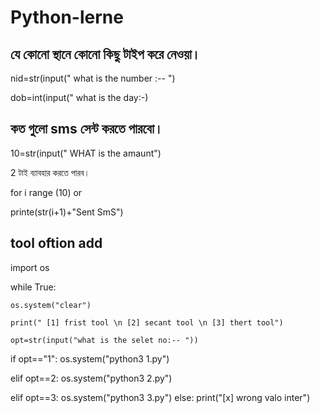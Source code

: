# Python-lerne


##  যে কোনো স্থানে কোনো কিছু টাইপ করে নেওয়া।

nid=str(input(" what is the number :-- ")

dob=int(input(" what is the day:-) 







## কত গুলো sms সেন্ট করতে পারবো।


10=str(input(" WHAT is the amaunt")

2 টাই ব্যাবহার করতে পারব।

for i range (10) or

printe(str(i+1)+"Sent SmS")

## tool oftion add

import os

while True:

	os.system("clear") 
 
	print(" [1] frist tool \n [2] secant tool \n [3] thert tool")
 
	opt=str(input("what is the selet no:-- "))
	
if opt=="1":
	os.system("python3 1.py")
	
elif opt==2:
	os.system("python3 2.py")
	
elif opt==3:
	os.system("python3 3.py")
else:
		print("[x] wrong valo inter")
  
